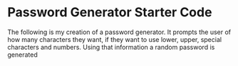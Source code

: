 # Password Generator Starter Code
The following is my creation of a password generator.
It prompts the user of how many characters they want, if they want to use lower, upper, special characters and numbers.
Using that information a random password is generated